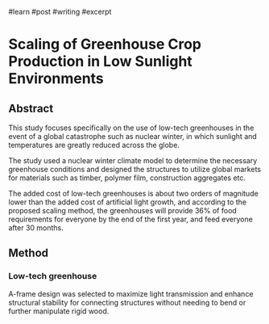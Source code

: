 #learn #post #writing #excerpt
# Scaling of Greenhouse Crop Production in Low Sunlight Environments
## Abstract
This study focuses specifically on the use of low-tech greenhouses in the event of a global catastrophe such as nuclear winter, in which sunlight and temperatures are greatly reduced across the globe.

The study used a nuclear winter climate model to determine the necessary greenhouse conditions and designed the structures to utilize global markets for materials such as timber, polymer film, construction aggregates etc.

The added cost of low-tech greenhouses is about two orders of magnitude lower than the added cost of artificial light growth, and according to the proposed scaling method, the greenhouses will provide 36% of food requirements for everyone by the end of the first year, and feed everyone after 30 months.

## Method
### Low-tech greenhouse
A-frame design was selected to maximize light transmission and enhance structural stability for connecting structures without needing to bend or further manipulate rigid wood.